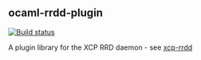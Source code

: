 ocaml-rrdd-plugin
-----------------

[![Build status](https://travis-ci.org/xapi-project/ocaml-rrdd-plugin.png?branch=master)](https://travis-ci.org/xapi-project/ocaml-rrdd-plugin)

A plugin library for the XCP RRD daemon - see [xcp-rrdd](https://github.com/xen-org/xcp-rrdd)
